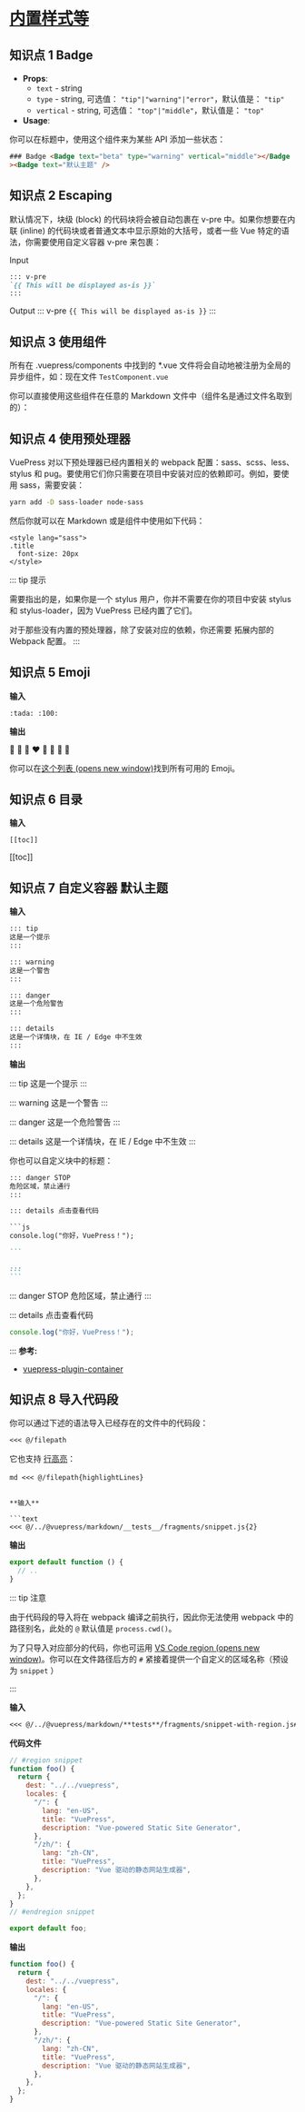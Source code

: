 # [内置样式等](https://vuepress.vuejs.org/zh/guide/markdown.html)

## 知识点 1 Badge

#### <Badge text="beta" type="warning" vertical='middle'/><Badge text="默认主题"/>

- **Props**:
  - `text` - string
  - `type` - string, 可选值： `"tip"|"warning"|"error"`，默认值是： `"tip"`
  - `vertical` - string, 可选值： `"top"|"middle"`，默认值是： `"top"`
- **Usage**:

你可以在标题中，使用这个组件来为某些 API 添加一些状态：

```html
### Badge <Badge text="beta" type="warning" vertical="middle"></Badge
><Badge text="默认主题" />
```

## 知识点 2 Escaping

默认情况下，块级 (block) 的代码块将会被自动包裹在 v-pre 中。如果你想要在内联 (inline) 的代码块或者普通文本中显示原始的大括号，或者一些 Vue 特定的语法，你需要使用自定义容器 v-pre 来包裹：

Input

```md
::: v-pre
`{{ This will be displayed as-is }}`
:::
```

Output
::: v-pre
`{{ This will be displayed as-is }}`
:::

## 知识点 3 使用组件

所有在 .vuepress/components 中找到的 \*.vue 文件将会自动地被注册为全局的异步组件，如：现在文件 `TestComponent.vue`

你可以直接使用这些组件在任意的 Markdown 文件中（组件名是通过文件名取到的）：

## 知识点 4 使用预处理器

VuePress 对以下预处理器已经内置相关的 webpack 配置：sass、scss、less、stylus 和 pug。要使用它们你只需要在项目中安装对应的依赖即可。例如，要使用 sass，需要安装：

```sh
yarn add -D sass-loader node-sass
```

然后你就可以在 Markdown 或是组件中使用如下代码：

```vue
<style lang="sass">
.title
  font-size: 20px
</style>
```

::: tip 提示

需要指出的是，如果你是一个 stylus 用户，你并不需要在你的项目中安装 stylus 和 stylus-loader，因为 VuePress 已经内置了它们。

对于那些没有内置的预处理器，除了安装对应的依赖，你还需要 拓展内部的 Webpack 配置。
:::

## 知识点 5 Emoji

**输入**

```text
:tada: :100:
```

**输出**

:tada: :100: :kiss:
:heart: :yellow_heart: :green_heart: :blue_heart: :purple_heart:

你可以在[这个列表 (opens new window)](https://github.com/markdown-it/markdown-it-emoji/blob/master/lib/data/full.json)找到所有可用的 Emoji。

## 知识点 6 目录

**输入**

```text
[[toc]]
```

[[toc]]

## 知识点 7 自定义容器 默认主题

**输入**

```md
::: tip
这是一个提示
:::

::: warning
这是一个警告
:::

::: danger
这是一个危险警告
:::

::: details
这是一个详情块，在 IE / Edge 中不生效
:::
```

**输出**

::: tip
这是一个提示
:::

::: warning
这是一个警告
:::

::: danger
这是一个危险警告
:::

::: details
这是一个详情块，在 IE / Edge 中不生效
:::

你也可以自定义块中的标题：

````md
::: danger STOP
危险区域，禁止通行
:::

::: details 点击查看代码

​```js
console.log("你好，VuePress！");

```

:::
```
````

::: danger STOP
危险区域，禁止通行
:::

::: details 点击查看代码

```js
console.log("你好，VuePress！");
```

:::
**参考:**

- [vuepress-plugin-container](https://vuepress-community.netlify.app/en/plugins/container/#vuepress-plugin-container)

## 知识点 8 导入代码段 <badge text='beta'/>

你可以通过下述的语法导入已经存在的文件中的代码段：

```md
<<< @/filepath
```

它也支持 [行高亮](https://vuepress.vuejs.org/zh/guide/markdown.html#代码块中的行高亮)：

​`md <<< @/filepath{highlightLines} ​`

````

**输入**

```text
<<< @/../@vuepress/markdown/__tests__/fragments/snippet.js{2}
````

**输出**

```js
export default function () {
  // ..
}
```

::: tip 注意

由于代码段的导入将在 webpack 编译之前执行，因此你无法使用 webpack 中的路径别名，此处的 `@` 默认值是 `process.cwd()`。

为了只导入对应部分的代码，你也可运用 [VS Code region (opens new window)](https://code.visualstudio.com/docs/editor/codebasics#_folding)。你可以在文件路径后方的 `#` 紧接着提供一个自定义的区域名称（预设为 `snippet` ）

:::

**输入**

```md
<<< @/../@vuepress/markdown/**tests**/fragments/snippet-with-region.js#snippet{1}
```

**代码文件**

```js
// #region snippet
function foo() {
  return {
    dest: "../../vuepress",
    locales: {
      "/": {
        lang: "en-US",
        title: "VuePress",
        description: "Vue-powered Static Site Generator",
      },
      "/zh/": {
        lang: "zh-CN",
        title: "VuePress",
        description: "Vue 驱动的静态网站生成器",
      },
    },
  };
}
// #endregion snippet

export default foo;
```

**输出**

```js
function foo() {
  return {
    dest: "../../vuepress",
    locales: {
      "/": {
        lang: "en-US",
        title: "VuePress",
        description: "Vue-powered Static Site Generator",
      },
      "/zh/": {
        lang: "zh-CN",
        title: "VuePress",
        description: "Vue 驱动的静态网站生成器",
      },
    },
  };
}
```
